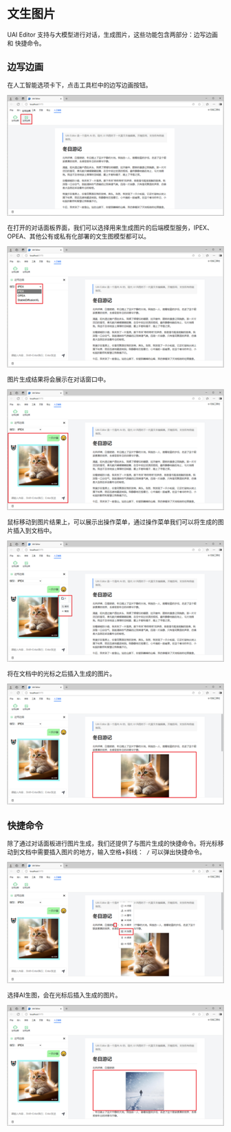 # 文生图片

UAI Editor 支持与大模型进行对话，生成图片，这些功能包含两部分：边写边画 和 快捷命令。

## 边写边画

在人工智能选项卡下，点击工具栏中的边写边画按钮。

![](images/text2image-01.png)

在打开的对话面板界面，我们可以选择用来生成图片的后端模型服务，IPEX、OPEA、其他公有或私有化部署的文生图模型都可以。

![](images/text2image-02.png)

图片生成结果将会展示在对话窗口中。

![](images/text2image-03.png)

鼠标移动到图片结果上，可以展示出操作菜单，通过操作菜单我们可以将生成的图片插入到文档中。

![](images/text2image-04.png)

将在文档中的光标之后插入生成的图片。

![](images/text2image-05.png)

## 快捷命令

除了通过对话面板进行图片生成，我们还提供了与图片生成的快捷命令。将光标移动到文档中需要插入图片的地方，输入空格+斜线：` /` 可以弹出快捷命令。

![](images/text2image-06.png)

选择AI生图，会在光标后插入生成的图片。

![](images/text2image-07.png)
